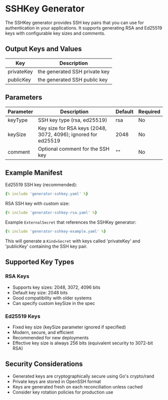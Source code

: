 # SSHKey Generator

The SSHKey generator provides SSH key pairs that you can use for authentication in your applications. It supports generating RSA and Ed25519 keys with configurable key sizes and comments.

## Output Keys and Values

| Key        | Description                     |
| ---------- | ------------------------------- |
| privateKey | the generated SSH private key   |
| publicKey  | the generated SSH public key    |

## Parameters

| Parameter | Description                                                        | Default | Required |
| --------- | ------------------------------------------------------------------ | ------- | -------- |
| keyType   | SSH key type (rsa, ed25519)                                        | rsa     | No       |
| keySize   | Key size for RSA keys (2048, 3072, 4096); ignored for ed25519      | 2048    | No       |
| comment   | Optional comment for the SSH key                                   | ""      | No       |

## Example Manifest

Ed25519 SSH key (recommended):

```yaml
{% include 'generator-sshkey.yaml' %}
```

RSA SSH key with custom size:

```yaml
{% include 'generator-sshkey-rsa.yaml' %}
```

Example `ExternalSecret` that references the SSHKey generator:

```yaml
{% include 'generator-sshkey-example.yaml' %}
```

This will generate a `Kind=Secret` with keys called 'privateKey' and 'publicKey' containing the SSH key pair.

## Supported Key Types

### RSA Keys

- Supports key sizes: 2048, 3072, 4096 bits
- Default key size: 2048 bits
- Good compatibility with older systems
- Can specify custom keySize in the spec

### Ed25519 Keys

- Fixed key size (keySize parameter ignored if specified)
- Modern, secure, and efficient
- Recommended for new deployments
- Effective key size is always 256 bits (equivalent security to 3072-bit RSA)

## Security Considerations

- Generated keys are cryptographically secure using Go's crypto/rand
- Private keys are stored in OpenSSH format
- Keys are generated fresh on each reconciliation unless cached
- Consider key rotation policies for production use
